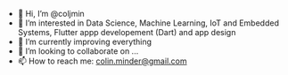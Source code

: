 - 👋 Hi, I’m @coljmin
- 👀 I’m interested in Data Science, Machine Learning, IoT and Embedded Systems, Flutter appp developement (Dart) and app design
- 🌱 I’m currently improving everything
- 💞️ I’m looking to collaborate on ...
- 📫 How to reach me: colin.minder@gmail.com

<!---
coljmin/coljmin is a ✨ special ✨ repository because its `README.md` (this file) appears on your GitHub profile.
You can click the Preview link to take a look at your changes.
--->
